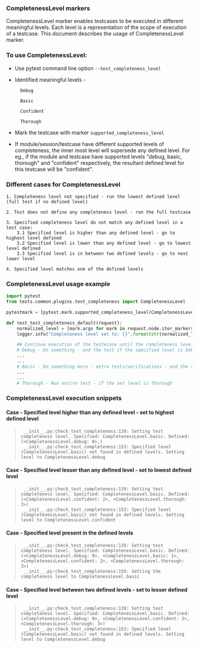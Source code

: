 ### CompletenessLevel markers
CompletenessLevel marker enables testcases to be executed in different meaningful levels.
Each level is a representation of the scope of execution of a testcase. This document describes the usage of CompletenessLevel marker.

### To use CompletenessLevel:
- Use pytest command line option ```--test_completeness_level```
- Identified meaningful levels - 
        
        Debug
        
        Basic
        
        Confident
        
        Thorough
- Mark the testcase with marker ```supported_completeness_level```
- If module/session/testcase have different supported levels of completeness, the inner most level will supersede any defined level.
  For eg., if the module and testcase have supported levels "debug, basic, thorough" and "confident" respectively, the resultant defined level for this testcase will be "confident".

### Different cases for CompletenessLevel

    1. Completeness level not specified - run the lowest defined level (full test if no defined level)

    2. Test does not define any completeness level - run the full testcase
    
    3. Specified completeness level do not match any defined level in a test case:
        3.1 Specified level is higher than any defined level - go to highest level defined
        3.2 Specified level is lower than any defined level - go to lowest level defined
        3.3 Specified level is in between two defined levels - go to next lower level
    
    4. Specified level matches one of the defined levels

### CompletenessLevel usage example
```python
import pytest
from tests.common.plugins.test_completeness import CompletenessLevel

pytestmark = [pytest.mark.supported_completeness_level(CompletenessLevel.Debug, CompletenessLevel.Thorough)]

def test_test_completeness_default(request):
    normalized_level = [mark.args for mark in request.node.iter_markers(name="completeness_level")]
    logger.info("Completeness level set to: {}".format(str(normalized_level)))

    ## Continue execution of the testecase until the completeness level specified.
    # Debug - Do something - end the test if the specified level is Debug
    ...
    ...
    # Basic - Do something more - extra tests/verifications - end the test now if the level is Basic
    ...
    ...
    # Thorough - Run entire test - if the set level is Thorough
```

### CompletenessLevel execution snippets

#### Case - Specified level higher than any defined level - set to highest defined level
>      __init__.py:check_test_completeness:139: Setting test completeness level. Specified: CompletenessLevel.basic. Defined: (<CompletenessLevel.debug: 0>,)
>      __init__.py:check_test_completeness:153: Specified level (CompletenessLevel.basic) not found in defined levels. Setting level to CompletenessLevel.debug

#### Case - Specified level lesser than any defined level - set to lowest defined level
>      __init__.py:check_test_completeness:139: Setting test completeness level. Specified: CompletenessLevel.basic. Defined: (<CompletenessLevel.confident: 2>, <CompletenessLevel.thorough: 3>)
>      __init__.py:check_test_completeness:153: Specified level (CompletenessLevel.basic) not found in defined levels. Setting level to CompletenessLevel.confident

#### Case - Specified level present in the defined levels
>      __init__.py:check_test_completeness:139: Setting test completeness level. Specified: CompletenessLevel.basic. Defined: (<CompletenessLevel.debug: 0>, <CompletenessLevel.basic: 1>, <CompletenessLevel.confident: 2>, <CompletenessLevel.thorough: 3>)
>      __init__.py:check_test_completeness:156: Setting the completeness level to CompletenessLevel.basic

#### Case - Specified level between two defined levels - set to lesser defined level
>      __init__.py:check_test_completeness:139: Setting test completeness level. Specified: CompletenessLevel.basic. Defined: (<CompletenessLevel.debug: 0>, <CompletenessLevel.confident: 2>, <CompletenessLevel.thorough: 3>)
>      __init__.py:check_test_completeness:153: Specified level (CompletenessLevel.basic) not found in defined levels. Setting level to CompletenessLevel.debug